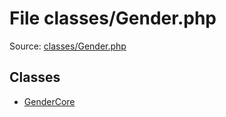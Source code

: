 File classes/Gender.php
=========

Source: [classes/Gender.php](https://github.com/PrestaShop/PrestaShop/blob/1.6.1.3/classes/Gender.php)


Classes
-------

* [GenderCore](class.GenderCore.md)

